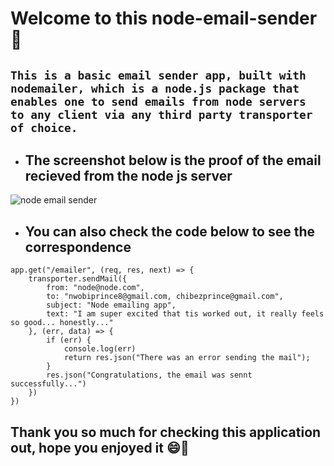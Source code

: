 # Welcome to this node-email-sender :wave:

## ``This is a basic email sender app, built with nodemailer, which is a node.js package that enables one to send emails from node servers to any client via any third party transporter of choice.``

-  ## The screenshot below is the proof of the email recieved from the node js server

![node email sender](https://user-images.githubusercontent.com/78439079/179323068-d1b807c6-2c82-42d6-a018-94eb3cb83ccd.png)

-   ## You can also check the code below to see the correspondence

```
app.get("/emailer", (req, res, next) => {
    transporter.sendMail({
        from: "node@node.com",
        to: "nwobiprince8@gmail.com, chibezprince@gmail.com",
        subject: "Node emailing app",
        text: "I am super excited that tis worked out, it really feels so good... honestly..."
    }, (err, data) => {
        if (err) {
            console.log(err)
            return res.json("There was an error sending the mail");
        }
        res.json("Congratulations, the email was sennt successfully...")
    })
})
```
## Thank you so much for checking this application out, hope you enjoyed it :smile::wave:
